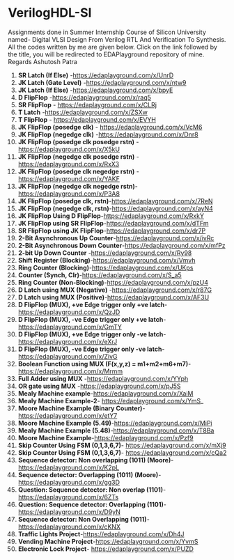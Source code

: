 # VerilogHDL-SI
 Assignments done in Summer Internship Course of Silicon University named- Digital VLSI Design From Verilog RTL And Verification To Synthesis.
All the codes written by me are given below. Click on the link followed by the title, you will be redirected to EDAPlayground repository of mine.
Regards 
Ashutosh Patra

1. **SR Latch (If Else)** -https://edaplayground.com/x/UnrD
3. **JK Latch (Gate Level)**  -https://edaplayground.com/x/ntw9
4. **JK Latch (If Else)**  -https://edaplayground.com/x/bpyE
5. **D FlipFlop**  -https://edaplayground.com/x/raq5
6. **SR FlipFlop**  - https://edaplayground.com/x/CLRj
7. **T Latch**  -https://edaplayground.com/x/ZSXw
8. **T FlipFlop** -  https://edaplayground.com/x/EVYH
9. **JK FlipFlop (posedge clk)** - https://edaplayground.com/x/VcM6
10. **JK FlipFlop (negedge clk)**  -https://edaplayground.com/x/Dnr8
11. **JK FlipFlop (posedge clk posedge rstn)** -https://edaplayground.com/x/X5kU
12. **JK FlipFlop (negedge clk posedge rstn)** -https://edaplayground.com/x/RxX3
13. **JK FlipFlop (posedge clk negedge rstn)** -https://edaplayground.com/x/YAKF
14. **JK FlipFlop (negedge clk negedge rstn)**-https://edaplayground.com/x/P3A8 
15. **JK FlipFlop (posedge clk, rstn)**-https://edaplayground.com/x/7ReN  
16. **JK FlipFlop (negedge clk, rstn)**-https://edaplayground.com/x/ayN4 
17. **JK FlipFlop Using D FlipFlop**-https://edaplayground.com/x/RxkY 
18. **JK FlipFlop using SR FlipFlop**-https://edaplayground.com/x/dTFm  
19. **SR FlipFlop using JK FlipFlop**-https://edaplayground.com/x/dr7P  
20. **2-Bit Asynchronous Up Counter**-https://edaplayground.com/x/ivRc  
21. **2-Bit Asynchronous Down Counter**-https://edaplayground.com/x/mfPz  
22. **2-bit Up Down Counter** -https://edaplayground.com/x/Ry98 
23. **Shift Register (Blocking)**-https://edaplayground.com/x/Vmvh  
24. **Ring Counter (Blocking)**-https://edaplayground.com/x/UKps  
25. **Counter (Synch, Clr)**-https://edaplayground.com/x/S_a5  
26. **Ring Counter (Non-Blocking)**-https://edaplayground.com/x/pzU4  
27. **D Latch using MUX (Negative)** -https://edaplayground.com/x/r87G 
28. **D Latch using MUX (Positive)**-https://edaplayground.com/x/AF3U   
29. **D FlipFlop (MUX), +ve Edge trigger only +ve latch**-https://edaplayground.com/x/QzJD  
30. **D FlipFlop (MUX), -ve Edge trigger only +ve latch**-https://edaplayground.com/x/GmTY  
31. **D FlipFlop (MUX), +ve Edge trigger only -ve latch**-https://edaplayground.com/x/eXrJ  
32. **D FlipFlop (MUX), -ve Edge trigger only -ve latch**-https://edaplayground.com/x/ZivG  
33. **Boolean Function using MUX (F(x,y,z) = m1+m2+m6+m7)**-https://edaplayground.com/x/Mrmm  
34. **Full Adder using MUX** -https://edaplayground.com/x/YYph 
35. **OR gate using MUX** -https://edaplayground.com/x/pJ5S 
36. **Mealy Machine example**-https://edaplayground.com/x/XaiM  
37. **Mealy Machine Example-2**- https://edaplayground.com/x/YmS_ 
38. **Moore Machine Example (Binary Counter)**-https://edaplayground.com/x/etY7  
39. **Moore Machine Example (5.49)**-https://edaplayground.com/x/MiPi  
40. **Mealy Machine Example (5.48)**-https://edaplayground.com/x/T8Ba  
41. **Moore Machine Example**-https://edaplayground.com/x/Pzf9  
42. **Skip Counter Using FSM (0,1,3,6,7)**- https://edaplayground.com/x/mXj9 
43. **Skip Counter Using FSM (0,1,3,6,7)**- https://edaplayground.com/x/cQa2  
44. **Sequence detector: Non overlapping (1011) (Moore)**-https://edaplayground.com/x/K2pL  
45. **Sequence detector: Overlapping (1011) (Moore)**-https://edaplayground.com/x/gg3D  
46. **Question: Sequence detector: Non overlap (1101)**-https://edaplayground.com/x/6ZTs  
47. **Question: Sequence detector: Overlapping (1101)**-https://edaplayground.com/x/D9yN  
48. **Sequence detector: Non Overlapping (1011)**-https://edaplayground.com/x/cKNX
49. **Traffic Lights Project**-https://edaplayground.com/x/Dh4J
50. **Vending Machine Project**-https://edaplayground.com/x/YvmS  
51. **Electronic Lock Project**- https://edaplayground.com/x/PUZD



